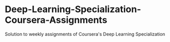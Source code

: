 # Deep-Learning-Specialization-Coursera-Assignments
Solution to weekly assignments of Coursera's Deep Learning Specialization
